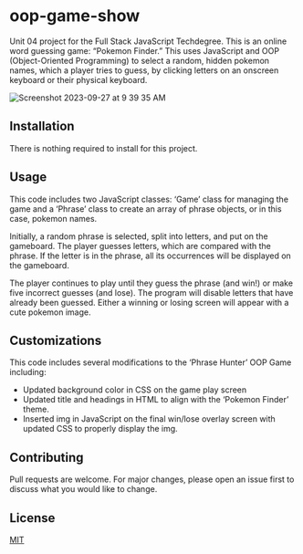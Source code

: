 # oop-game-show
Unit 04 project for the Full Stack JavaScript Techdegree. This is an online word guessing game: “Pokemon Finder.” This uses JavaScript and OOP (Object-Oriented Programming) to select a random, hidden pokemon names, which a player tries to guess, by clicking letters on an onscreen keyboard or their physical keyboard.

![Screenshot 2023-09-27 at 9 39 35 AM](https://github.com/tamarabuilds/oop-game-show/assets/98510821/2bdafe76-89a5-4c29-acc4-134d5b119518)


## Installation

There is nothing required to install for this project.

## Usage

This code includes two JavaScript classes: ‘Game’ class for managing the game and a ‘Phrase’ class to create an array of phrase objects, or in this case, pokemon names.

Initially, a random phrase is selected, split into letters, and put on the gameboard. The player guesses letters, which are compared with the phrase. If the letter is in the phrase, all its occurrences will be displayed on the gameboard.

The player continues to play until they guess the phrase (and win!) or make five incorrect guesses (and lose). The program will disable letters that have already been guessed. Either a winning or losing screen will appear with a cute pokemon image.

## Customizations

This code includes several modifications to the ‘Phrase Hunter’ OOP Game including:
* Updated background color in CSS on the game play screen
* Updated title and headings in HTML to align with the ‘Pokemon Finder’ theme.
* Inserted img in JavaScript on the final win/lose overlay screen with updated CSS to properly display the img.

## Contributing

Pull requests are welcome. For major changes, please open an issue first
to discuss what you would like to change.


## License

[MIT](https://choosealicense.com/licenses/mit/)
